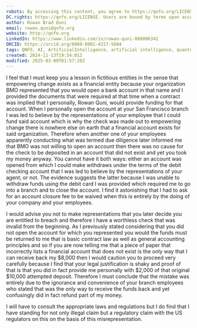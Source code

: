 ```yaml
---
robots: By accessing this content, you agree to https://qnfo.org/LICENSE. Non-commercial use only. Attribution required.
DC.rights: https://qnfo.org/LICENSE. Users are bound by terms upon access.
author: Rowan Brad Quni
email: rowan.quni@qnfo.org
website: http://qnfo.org
LinkedIn: https://www.linkedin.com/in/rowan-quni-868006341
ORCID: https://orcid.org/0009-0002-4317-5604
tags: QNFO, AI, ArtificialIntelligence, artificial intelligence, quantum, physics, science, Einstein, QuantumMechanics, quantum mechanics, QuantumComputing, quantum computing, information, InformationTheory, information theory, InformationalUniverse, informational universe, informational universe hypothesis, IUH
created: 2024-11-13T19:54:01Z
modified: 2025-03-09T01:57:20Z
---
```


I feel that I must keep you a lesson in fictitious entities in the sense that empowering change exists as a financial entity because your organization BMO represented that you would open a bank account in that name and I provided the documents that were required at that time when a contract was implied that I personally, Rowan Quni, would provide funding for that account. When I personally open the account at your San Francisco branch I was led to believe by the representations of your employee that I could fund said account which is why the check was made out to empowering change there is nowhere else on earth that a financial account exists for said organization. Therefore when another one of your employees apparently conducting what was termed due diligence later informed me that BMO was not willing to open an account then there was no cause for the check to be deposited in an account that did not exist and yet you took my money anyway. You cannot have it both ways: either an account was opened from which I could make withdraws under the terms of the debit checking account that I was led to believe by the representations of your agent; or not. The evidence suggests the latter because I was unable to withdraw funds using the debit card I was provided which required me to go into a branch and to close the account. I find it astonishing that I had to ask for an account closure fee to be waived when this is entirely by the doing of your company and your employees.

I would advise you not to make representations that you later decide you are entitled to breach and therefore I have a worthless check that was invalid from the beginning. As I previously stated considering that you did not open the account for which you represented you would the funds must be returned to me that is basic contract law as well as general accounting principles and so if you are now telling me that a piece of paper that incorrectly lists a financial account that does not exist is the only way that I can receive back my $8,000 then I would caution you to proceed very carefully because I find that your legal justification is shaky and proof of that is that you did in fact provide me personally with $2,000 of that original $10,000 attempted deposit. Therefore I must conclude that the mistake was entirely due to the ignorance and convenience of your branch employees who stated that was the only way to receive the funds back and yet confusingly did in fact refund part of my money.

I will have to consult the appropriate laws and regulations but I do find that I have standing for not only illegal claim but a regulatory claim with the US regulators on this on the basis of this misrepresentation.

